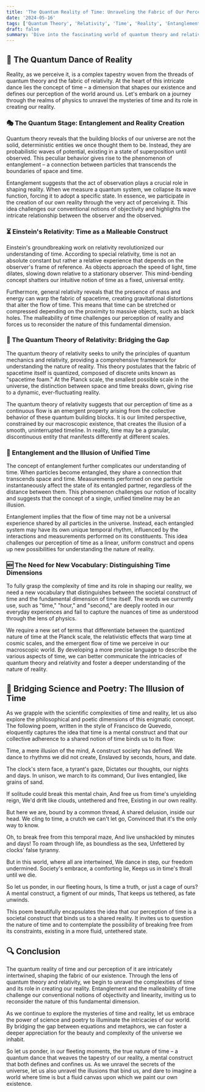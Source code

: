 ```yaml
---
title: 'The Quantum Reality of Time: Unraveling the Fabric of Our Perception'
date: '2024-05-16'
tags: ['Quantum Theory', 'Relativity', 'Time', 'Reality', 'Entanglement', 'Perception', 'Poetry']
draft: false
summary: 'Dive into the fascinating world of quantum theory and relativity as we explore how our perception of time shapes our reality. Discover the mind-bending concepts of entanglement and the need for new vocabulary to distinguish between the dimension of time and our societal construct of time.'
---
```


## 🌌 The Quantum Dance of Reality

Reality, as we perceive it, is a complex tapestry woven from the threads of quantum theory and the fabric of relativity. At the heart of this intricate dance lies the concept of time – a dimension that shapes our existence and defines our perception of the world around us. Let's embark on a journey through the realms of physics to unravel the mysteries of time and its role in creating our reality.

### 🎭 The Quantum Stage: Entanglement and Reality Creation

Quantum theory reveals that the building blocks of our universe are not the solid, deterministic entities we once thought them to be. Instead, they are probabilistic waves of potential, existing in a state of superposition until observed. This peculiar behavior gives rise to the phenomenon of entanglement – a connection between particles that transcends the boundaries of space and time.

Entanglement suggests that the act of observation plays a crucial role in shaping reality. When we measure a quantum system, we collapse its wave function, forcing it to adopt a specific state. In essence, we participate in the creation of our own reality through the very act of perceiving it. This idea challenges our conventional notions of objectivity and highlights the intricate relationship between the observer and the observed.

### ⏳ Einstein's Relativity: Time as a Malleable Construct

Einstein's groundbreaking work on relativity revolutionized our understanding of time. According to special relativity, time is not an absolute constant but rather a relative experience that depends on the observer's frame of reference. As objects approach the speed of light, time dilates, slowing down relative to a stationary observer. This mind-bending concept shatters our intuitive notion of time as a fixed, universal entity.

Furthermore, general relativity reveals that the presence of mass and energy can warp the fabric of spacetime, creating gravitational distortions that alter the flow of time. This means that time can be stretched or compressed depending on the proximity to massive objects, such as black holes. The malleability of time challenges our perception of reality and forces us to reconsider the nature of this fundamental dimension.

### 🧩 The Quantum Theory of Relativity: Bridging the Gap

The quantum theory of relativity seeks to unify the principles of quantum mechanics and relativity, providing a comprehensive framework for understanding the nature of reality. This theory postulates that the fabric of spacetime itself is quantized, composed of discrete units known as "spacetime foam." At the Planck scale, the smallest possible scale in the universe, the distinction between space and time breaks down, giving rise to a dynamic, ever-fluctuating reality.

The quantum theory of relativity suggests that our perception of time as a continuous flow is an emergent property arising from the collective behavior of these quantum building blocks. It is our limited perspective, constrained by our macroscopic existence, that creates the illusion of a smooth, uninterrupted timeline. In reality, time may be a granular, discontinuous entity that manifests differently at different scales.

### 📿 Entanglement and the Illusion of Unified Time

The concept of entanglement further complicates our understanding of time. When particles become entangled, they share a connection that transcends space and time. Measurements performed on one particle instantaneously affect the state of its entangled partner, regardless of the distance between them. This phenomenon challenges our notion of locality and suggests that the concept of a single, unified timeline may be an illusion.

Entanglement implies that the flow of time may not be a universal experience shared by all particles in the universe. Instead, each entangled system may have its own unique temporal rhythm, influenced by the interactions and measurements performed on its constituents. This idea challenges our perception of time as a linear, uniform construct and opens up new possibilities for understanding the nature of reality.

### 🆕 The Need for New Vocabulary: Distinguishing Time Dimensions

To fully grasp the complexity of time and its role in shaping our reality, we need a new vocabulary that distinguishes between the societal construct of time and the fundamental dimension of time itself. The words we currently use, such as "time," "hour," and "second," are deeply rooted in our everyday experiences and fail to capture the nuances of time as understood through the lens of physics.

We require a new set of terms that differentiate between the quantized nature of time at the Planck scale, the relativistic effects that warp time at cosmic scales, and the emergent flow of time we perceive in our macroscopic world. By developing a more precise language to describe the various aspects of time, we can better communicate the intricacies of quantum theory and relativity and foster a deeper understanding of the nature of reality.

## 🌉 Bridging Science and Poetry: The Illusion of Time

As we grapple with the scientific complexities of time and reality, let us also explore the philosophical and poetic dimensions of this enigmatic concept. The following poem, written in the style of Francisco de Quevedo, eloquently captures the idea that time is a mental construct and that our collective adherence to a shared notion of time binds us to its flow:

Time, a mere illusion of the mind,
A construct society has defined.
We dance to rhythms we did not create,
Enslaved by seconds, hours, and date.

The clock's stern face, a tyrant's gaze,
Dictates our thoughts, our nights and days.
In unison, we march to its command,
Our lives entangled, like grains of sand.

If solitude could break this mental chain,
And free us from time's unyielding reign,
We'd drift like clouds, untethered and free,
Existing in our own reality.

But here we are, bound by a common thread,
A shared delusion, inside our head.
We cling to time, a crutch we can't let go,
Convinced that it's the only way to know.

Oh, to break free from this temporal maze,
And live unshackled by minutes and days!
To roam through life, as boundless as the sea,
Unfettered by clocks' false tyranny.

But in this world, where all are intertwined,
We dance in step, our freedom undermined.
Society's embrace, a comforting lie,
Keeps us in time's thrall until we die.

So let us ponder, in our fleeting hours,
Is time a truth, or just a cage of ours?
A mental construct, a figment of our minds,
That keeps us tethered, as fate unwinds.

This poem beautifully encapsulates the idea that our perception of time is a societal construct that binds us to a shared reality. It invites us to question the nature of time and to contemplate the possibility of breaking free from its constraints, existing in a more fluid, untethered state.

## 🔍 Conclusion

The quantum reality of time and our perception of it are intricately intertwined, shaping the fabric of our existence. Through the lens of quantum theory and relativity, we begin to unravel the complexities of time and its role in creating our reality. Entanglement and the malleability of time challenge our conventional notions of objectivity and linearity, inviting us to reconsider the nature of this fundamental dimension.

As we continue to explore the mysteries of time and reality, let us embrace the power of science and poetry to illuminate the intricacies of our world. By bridging the gap between equations and metaphors, we can foster a deeper appreciation for the beauty and complexity of the universe we inhabit.

So let us ponder, in our fleeting moments, the true nature of time – a quantum dance that weaves the tapestry of our reality, a mental construct that both defines and confines us. As we unravel the secrets of the universe, let us also unravel the illusions that bind us, and dare to imagine a world where time is but a fluid canvas upon which we paint our own existence.
